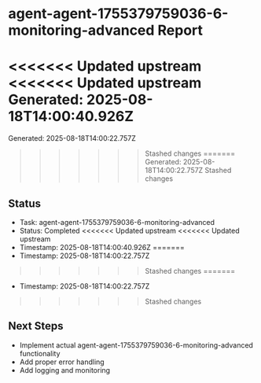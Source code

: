 # agent-agent-1755379759036-6-monitoring-advanced Report

<<<<<<< Updated upstream
<<<<<<< Updated upstream
Generated: 2025-08-18T14:00:40.926Z
=======
Generated: 2025-08-18T14:00:22.757Z
>>>>>>> Stashed changes
=======
Generated: 2025-08-18T14:00:22.757Z
>>>>>>> Stashed changes

## Status
- Task: agent-agent-1755379759036-6-monitoring-advanced
- Status: Completed
<<<<<<< Updated upstream
<<<<<<< Updated upstream
- Timestamp: 2025-08-18T14:00:40.926Z
=======
- Timestamp: 2025-08-18T14:00:22.757Z
>>>>>>> Stashed changes
=======
- Timestamp: 2025-08-18T14:00:22.757Z
>>>>>>> Stashed changes

## Next Steps
- Implement actual agent-agent-1755379759036-6-monitoring-advanced functionality
- Add proper error handling
- Add logging and monitoring

